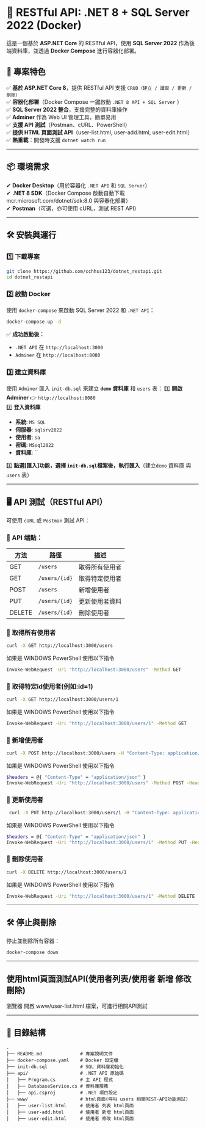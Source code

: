 # **🚀 RESTful API: .NET 8 + SQL Server 2022 (Docker)**
這是一個基於 **ASP.NET Core** 的 RESTful API，使用 **SQL Server 2022** 作為後端資料庫，並透過 **Docker Compose** 進行容器化部署。

## 🌟 專案特色
✅ **基於 ASP.NET Core 8**，提供 RESTful API 支援 `CRUD（建立 / 讀取 / 更新 / 刪除）`    
✅ **容器化部署**（Docker Compose 一鍵啟動 `.NET 8 API + SQL Server` ）  
✅ **SQL Server 2022 整合**，支援完整的資料庫操作  
✅ **Adminer** 作為 Web UI 管理工具，簡單易用  
✅ **支援 API 測試**（Postman、cURL、PowerShell）  
✅ **提供 HTML 頁面測試 API**（user-list.html, user-add.html, user-edit.html）  
✅ **熱重載**：開發時支援 `dotnet watch run` 

---

## 📦 環境需求
✔ **Docker Desktop**（用於容器化 `.NET API` 和 `SQL Server`）  
✔ **.NET 8 SDK**（Docker Compose 啟動自動下載 mcr.microsoft.com/dotnet/sdk:8.0 與容器化部署）  
✔ **Postman**（可選，亦可使用 cURL，測試 REST API）

---

## **🛠 安裝與運行**
### **1️⃣ 下載專案**
```sh
git clone https://github.com/cchhss123/dotnet_restapi.git
cd dotnet_restapi
```

### **2️⃣ 啟動 Docker**
使用 `docker-compose` 來啟動 SQL Server 2022 和 `.NET API`：
```sh
docker-compose up -d
```
✅ **成功啟動後：**
- `.NET API` 在 `http://localhost:3000`
- `Adminer` 在 `http://localhost:8080`

### **3️⃣ 建立資料庫**
使用 `Adminer` 匯入 `init-db.sql` 來建立 **`demo` 資料庫** 和 `users` 表：
1️⃣ **開啟 Adminer** 👉 `http://localhost:8080`  
2️⃣ **登入資料庫**
   - **系統**: `MS SQL`
   - **伺服器**: `sqlsrv2022`
   - **使用者**: `sa`
   - **密碼**: `MSsql2022`
   - **資料庫**: ``
     
3️⃣ **點選[匯入]功能，選擇 `init-db.sql`檔案後，執行匯入**（建立`demo` 資料庫 與 `users` 表）

---

## 🖥 API 測試（RESTful API）

可使用 `cURL` 或 `Postman` 測試 API：

### 📌 API 端點：
|  方法  |  路徑                           | 描述          |
|--------|--------------------------------|---------------|
| GET    | `/users`                       | 取得所有使用者 |
| GET    | `/users/{id}`                  | 取得特定使用者 |
| POST   | `/users`                       | 新增使用者     |
| PUT    | `/users/{id}`                  | 更新使用者資料 |
| DELETE | `/users/{id}`                  | 刪除使用者    |


### **📌 取得所有使用者**
```sh
curl -X GET http://localhost:3000/users
```
如果是 WINDOWS PowerShell 使用以下指令
```sh
Invoke-WebRequest -Uri "http://localhost:3000/users" -Method GET
```

### **📌 取得特定id使用者(例如:id=1)**
```sh
curl -X GET http://localhost:3000/users/1
```
如果是 WINDOWS PowerShell 使用以下指令
```sh
Invoke-WebRequest -Uri "http://localhost:3000/users/1" -Method GET
```

### **📌 新增使用者**
```sh
curl -X POST http://localhost:3000/users -H "Content-Type: application/json" -d '{"name": "andrew","email": "cchhss123@hotmail.com"}'
```
如果是 WINDOWS PowerShell 使用以下指令
```sh
$headers = @{ "Content-Type" = "application/json" }
Invoke-WebRequest -Uri "http://localhost:3000/users" -Method POST -Headers $headers -Body '{"name": "andrew","email": "cchhss123@hotmail.com"}'
```

### **📌 更新使用者**
```sh
 curl -X PUT http://localhost:3000/users/1 -H "Content-Type: application/json" -d '{"name": "andy", "email": "andy@example.com"}'
```
如果是 WINDOWS PowerShell 使用以下指令
```sh
$headers = @{ "Content-Type" = "application/json" }
Invoke-WebRequest -Uri "http://localhost:3000/users/1" -Method PUT -Headers $headers -Body '{"name": "andy", "email": "andy@example.com"}'
```

### **📌 刪除使用者**
```sh
curl -X DELETE http://localhost:3000/users/1
```
如果是 WINDOWS PowerShell 使用以下指令
```sh
Invoke-WebRequest -Uri "http://localhost:3000/users/1" -Method DELETE
```

---

## **🛠 停止與刪除**
停止並刪除所有容器：
```sh
docker-compose down
```

---

## **使用html頁面測試API(使用者列表/使用者 新增 修改 刪除)**

瀏覽器 開啟 www/user-list.html 檔案，可進行相關API測試

---

## **🔹 目錄結構**
```
.
├── README.md              # 專案說明文件
├── docker-compose.yaml    # Docker 設定檔
├── init-db.sql            # SQL 資料庫初始化
├── api/                   # .NET API 原始碼
│   ├── Program.cs         # 主 API 程式
│   ├── DatabaseService.cs # 資料庫服務
│   ├── api.csproj         # .NET 項目設定
├── www/                   # html頁面(呼叫 users 相關REST-API功能測試)
│   ├── user-list.html     # 使用者 列表 html頁面
│   ├── user-add.html      # 使用者 新增 html頁面
│   ├── user-edit.html     # 使用者 修改 html頁面


```



